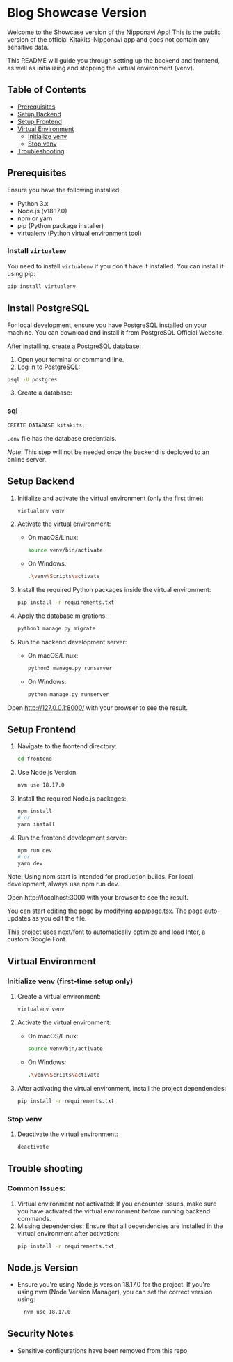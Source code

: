 # Blog Showcase Version 

Welcome to the Showcase version of the Nipponavi App! This is the public version of the official Kitakits-Nipponavi app and does not contain any sensitive data. 

This README will guide you through setting up the backend and frontend, as well as initializing and stopping the virtual environment (venv).

## Table of Contents
- [Prerequisites](#prerequisites)
- [Setup Backend](#setup-backend)
- [Setup Frontend](#setup-frontend)
- [Virtual Environment](#virtual-environment)
  - [Initialize venv](#initialize-venv-first-time-setup-only)
  - [Stop venv](#stop-venv)
- [Troubleshooting](#trouble-shooting)

## Prerequisites

Ensure you have the following installed:
- Python 3.x
- Node.js (v18.17.0)
- npm or yarn
- pip (Python package installer)
- virtualenv (Python virtual environment tool)

### Install `virtualenv`

You need to install `virtualenv` if you don't have it installed. You can install it using pip:
```sh
pip install virtualenv
```

## Install PostgreSQL
For local development, ensure you have PostgreSQL installed on your machine. You can download and install it from PostgreSQL Official Website.

After installing, create a PostgreSQL database:

1. Open your terminal or command line.
2. Log in to PostgreSQL:
```sh
psql -U postgres
```
3. Create a database:
### sql
```
CREATE DATABASE kitakits;
```
`.env` file has the database credentials.

_Note_: This step will not be needed once the backend is deployed to an online server.

## Setup Backend

1. Initialize and activate the virtual environment (only the first time):
    ```sh
    virtualenv venv
    ```

2. Activate the virtual environment:
    - On macOS/Linux:
        ```sh
        source venv/bin/activate
        ```
    - On Windows:
        ```sh
        .\venv\Scripts\activate
        ```

3. Install the required Python packages inside the virtual environment:
    ```sh
    pip install -r requirements.txt
    ```

4. Apply the database migrations:
    ```sh
    python3 manage.py migrate
    ```

5. Run the backend development server:
    - On macOS/Linux:
        ```sh
        python3 manage.py runserver
        ```
    - On Windows:
        ```sh
        python manage.py runserver
        ```

Open http://127.0.0.1:8000/ with your browser to see the result.

## Setup Frontend

1. Navigate to the frontend directory:
    ```sh
    cd frontend
    ```

2. Use Node.js Version
    ```sh
    nvm use 18.17.0
    ```

3. Install the required Node.js packages:
    ```sh
    npm install
    # or
    yarn install
    ```

4. Run the frontend development server:
    ```sh
    npm run dev
    # or
    yarn dev
    ```
Note: Using npm start is intended for production builds. For local development, always use npm run dev.

Open http://localhost:3000 with your browser to see the result.

You can start editing the page by modifying app/page.tsx. The page auto-updates as you edit the file.

This project uses next/font to automatically optimize and load Inter, a custom Google Font.

## Virtual Environment

### Initialize venv (first-time setup only)

1. Create a virtual environment:
    ```sh
    virtualenv venv
    ```

2. Activate the virtual environment:
    - On macOS/Linux:
        ```sh
        source venv/bin/activate
        ```
    - On Windows:
        ```sh
        .\venv\Scripts\activate
        ```

3. After activating the virtual environment, install the project dependencies:
    ```sh
    pip install -r requirements.txt
    ```

### Stop venv

1. Deactivate the virtual environment:
    ```sh
    deactivate
    ```

## Trouble shooting
### Common Issues:

1. Virtual environment not activated: If you encounter issues, make sure you have activated the virtual environment before running backend commands.
2. Missing dependencies: Ensure that all dependencies are installed in the virtual environment after activation:
    ```sh
    pip install -r requirements.txt
    ```

## Node.js Version
- Ensure you're using Node.js version 18.17.0 for the project. If you're using nvm (Node Version Manager), you can set the correct version using:
    ```sh
      nvm use 18.17.0
    ```

## Security Notes
- Sensitive configurations have been removed from this repo


